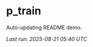 # p_train

Auto-updating README demo.

<!--START_SECTION:status-->
_Last run: 2025-08-21 05:40 UTC_
<!--END_SECTION:status-->






























